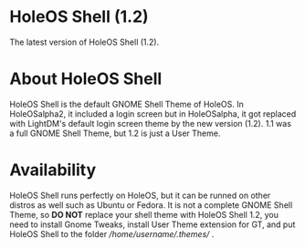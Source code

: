 # HoleOS Shell (1.2)

The latest version of HoleOS Shell (1.2).

# About HoleOS Shell

HoleOS Shell is the default GNOME Shell Theme of HoleOS. In HoleOSalpha2, it included a login screen but in HoleOSalpha, it got replaced with LightDM's default login screen
theme by the new version (1.2). 1.1 was a full GNOME Shell Theme, but 1.2 is just a User Theme.

# Availability

HoleOS Shell runs perfectly on HoleOS, but it can be runned on other distros as well such as Ubuntu or Fedora. It is not a complete GNOME Shell Theme, so **DO NOT** replace your
shell theme with HoleOS Shell 1.2, you need to install Gnome Tweaks, install User Theme extension for GT, and put HoleOS Shell to the folder */home/username/.themes/* .
